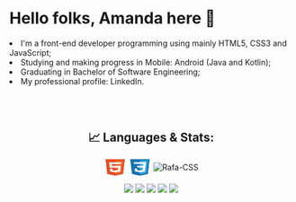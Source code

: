 <h1>Hello folks, Amanda here 👋</b></h1>

<ur>
  <li>I'm a front-end developer programming using mainly HTML5, CSS3 and JavaScript;</li>
  <li>Studying and making progress in Mobile: Android (Java and Kotlin);</li>
  <li> Graduating in Bachelor of Software Engineering;</li>
  <li>My professional profile: LinkedIn.</li>
  
<br>
</p>
  
<br>


   <div align="center">






<h2 align="center"> &#x1f4c8; Languages & Stats:</h2>

<div>
<img align="center" alt="Rafa-HTML" height="30" width="40" src="https://raw.githubusercontent.com/devicons/devicon/master/icons/html5/html5-original.svg">
<img align="center" alt="Rafa-CSS" height="30" width="40" src="https://raw.githubusercontent.com/devicons/devicon/master/icons/css3/css3-original.svg">
<img align="center" alt="Rafa-CSS" height="30" width="40" src="https://cdn.jsdelivr.net/gh/devicons/devicon/icons/javascript/javascript-original.svg" />
          
</div>
  
<p align="center">
 
![](http://github-profile-summary-cards.vercel.app/api/cards/stats?username=amandasboza&theme=nord_dark)
![](http://github-profile-summary-cards.vercel.app/api/cards/productive-time?username=amandasboza&theme=nord_dark&utcOffset=8)
![](http://github-profile-summary-cards.vercel.app/api/cards/most-commit-language?username=amandasboza&theme=nord_dark)
![](http://github-profile-summary-cards.vercel.app/api/cards/repos-per-language?username=amandasboza&theme=nord_dark)
![](http://github-profile-summary-cards.vercel.app/api/cards/profile-details?username=amandasboza&theme=nord_dark)
##
  
</html>
